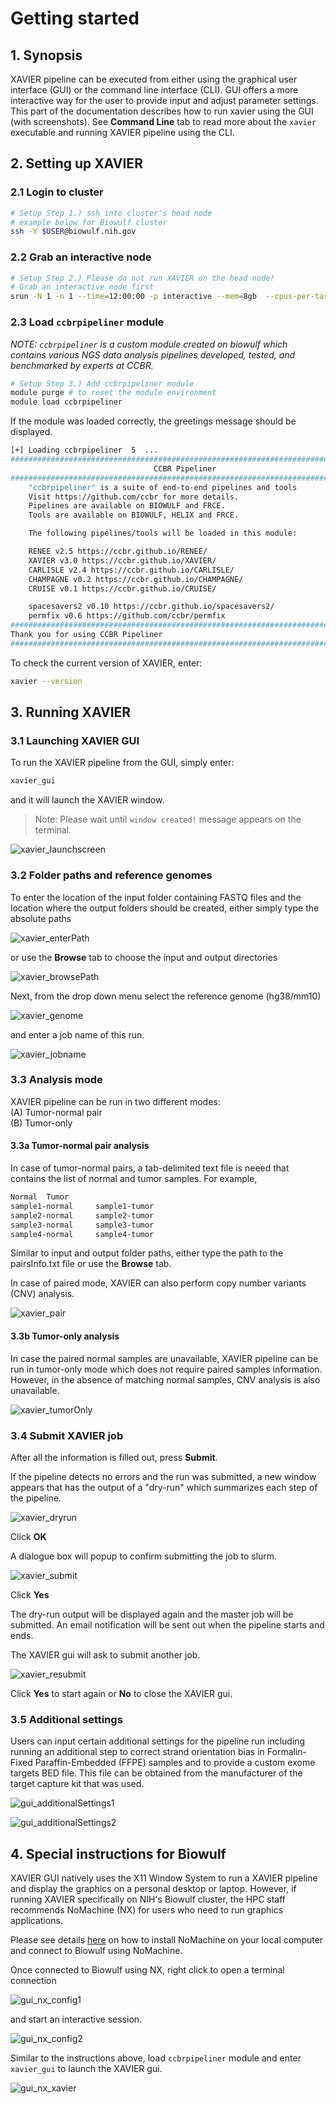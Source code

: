 # Getting started

## 1. Synopsis
XAVIER pipeline can be executed from either using the graphical user interface (GUI) or the command line interface (CLI). GUI offers a more interactive way for the user to provide input and adjust parameter settings.
This part of the documentation describes how to run xavier using the GUI (with screenshots). See **Command Line** tab to read more about the `xavier` executable and running XAVIER pipeline using the CLI.

## 2. Setting up XAVIER

### 2.1 Login to cluster
```bash
# Setup Step 1.) ssh into cluster's head node
# example below for Biowulf cluster
ssh -Y $USER@biowulf.nih.gov
```
### 2.2 Grab an interactive node
```bash 
# Setup Step 2.) Please do not run XAVIER on the head node!
# Grab an interactive node first
srun -N 1 -n 1 --time=12:00:00 -p interactive --mem=8gb  --cpus-per-task=4 --pty bash
```

### 2.3 Load `ccbrpipeliner` module

_NOTE: `ccbrpipeliner` is a custom module created on biowulf which contains various NGS data analysis pipelines developed, tested, and benchmarked by experts at CCBR._

```bash 
# Setup Step 3.) Add ccbrpipeliner module
module purge # to reset the module environment
module load ccbrpipeliner
```

If the module was loaded correctly, the greetings message should be displayed.

```bash
[+] Loading ccbrpipeliner  5  ... 
###########################################################################
                                CCBR Pipeliner
###########################################################################
    "ccbrpipeliner" is a suite of end-to-end pipelines and tools
    Visit https://github.com/ccbr for more details.
    Pipelines are available on BIOWULF and FRCE.
    Tools are available on BIOWULF, HELIX and FRCE.

    The following pipelines/tools will be loaded in this module:

    RENEE v2.5 https://ccbr.github.io/RENEE/
    XAVIER v3.0 https://ccbr.github.io/XAVIER/
    CARLISLE v2.4 https://ccbr.github.io/CARLISLE/
    CHAMPAGNE v0.2 https://ccbr.github.io/CHAMPAGNE/
    CRUISE v0.1 https://ccbr.github.io/CRUISE/

    spacesavers2 v0.10 https://ccbr.github.io/spacesavers2/
    permfix v0.6 https://github.com/ccbr/permfix
###########################################################################
Thank you for using CCBR Pipeliner
###########################################################################
```

To check the current version of XAVIER, enter: 
```bash
xavier --version
```

## 3. Running XAVIER

### 3.1 Launching XAVIER GUI

To run the XAVIER pipeline from the GUI, simply enter:
```bash
xavier_gui
```
and it will launch the XAVIER window.
> Note: Please wait until `window created!` message appears on the terminal.

![xavier_launchscreen](/docs/assets/images/gui_launch.png)

### 3.2 Folder paths and reference genomes
To enter the location of the input folder containing FASTQ files and the location where the output folders should be created, either simply type the absolute paths

![xavier_enterPath](/docs/assets/images/gui_path.png)

or use the **Browse** tab to choose the input and output directories

![xavier_browsePath](/docs/assets/images/gui_browse.png)

Next, from the drop down menu select the reference genome (hg38/mm10)

![xavier_genome](/docs/assets/images/gui_genome.png)

and enter a job name of this run.

![xavier_jobname](/docs/assets/images/gui_jobname.png)

### 3.3 Analysis mode

XAVIER pipeline can be run in two different modes:\
(A) Tumor-normal pair \
(B) Tumor-only

#### 3.3a Tumor-normal pair analysis

In case of tumor-normal pairs, a tab-delimited text file is neeed that contains the list of normal and tumor samples. For example,
```bash
Normal  Tumor
sample1-normal     sample1-tumor
sample2-normal     sample2-tumor
sample3-normal     sample3-tumor
sample4-normal     sample4-tumor
```

Similar to input and output folder paths, either type the path to the pairsInfo.txt file or use the **Browse** tab.

In case of paired mode, XAVIER can also perform copy number variants (CNV) analysis.

![xavier_pair](/docs/assets/images/gui_pair.png)

#### 3.3b Tumor-only analysis

In case the paired normal samples are unavailable, XAVIER pipeline can be run in tumor-only mode which does not require paired samples information. However, in the absence of matching normal samples, CNV analysis is also unavailable.

![xavier_tumorOnly](/docs/assets/images/gui_tumorOnly.png)

### 3.4 Submit XAVIER job

After all the information is filled out, press **Submit**.

If the pipeline detects no errors and the run was submitted, a new window appears that has the output of a "dry-run" which summarizes each step of the pipeline. 

![xavier_dryrun](/docs/assets/images/gui_dryrun.png)

Click **OK**

A dialogue box will popup to confirm submitting the job to slurm.

![xavier_submit](/docs/assets/images/gui_submit.png)

Click **Yes**

The dry-run output will be displayed again and the master job will be submitted.
An email notification will be sent out when the pipeline starts and ends.

The XAVIER gui will ask to submit another job.

![xavier_resubmit](/docs/assets/images/gui_resubmit.png)

Click **Yes** to start again or **No** to close the XAVIER gui.


### 3.5 Additional settings

Users can input certain additional settings for the pipeline run including running an additional step to correct strand orientation bias in Formalin-Fixed Paraffin-Embedded (FFPE) samples and to provide a custom exome targets BED file. This file can be obtained from the manufacturer of the target capture kit that was used.

![gui_additionalSettings1](/docs/assets/images/gui_additionalSettings1.png)

![gui_additionalSettings2](/docs/assets/images/gui_additionalSettings2.png)


## 4. Special instructions for Biowulf

XAVIER GUI natively uses the X11 Window System to run a XAVIER pipeline and display the graphics on a personal desktop or laptop. However, if running XAVIER specifically on NIH's Biowulf cluster, the HPC staff recommends NoMachine (NX) for users who need to run graphics applications.

Please see details [here](https://hpc.nih.gov/docs/nx.html) on how to install NoMachine on your local computer and connect to Biowulf using NoMachine.

Once connected to Biowulf using NX, right click to open a terminal connection

![gui_nx_config1](/docs/assets/images/gui_nx_config1.png)

and start an interactive session.

![gui_nx_config2](/docs/assets/images/gui_nx_config2.png)

Similar to the instructions above, load `ccbrpipeliner` module and enter `xavier_gui` to launch the XAVIER gui.

![gui_nx_xavier](/docs/assets/images/gui_nx_xavier.png)